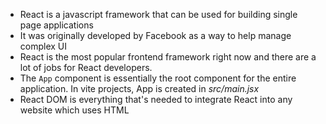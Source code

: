 - React is a javascript framework that can be used for building single page applications
- It was originally developed by Facebook as a way to help manage complex UI 
- React is the most popular frontend framework right now and there are a lot of jobs for React developers. 
- The `App` component is essentially the root component for the entire application. In vite projects, App is created in *src/main.jsx*
- React DOM is everything that's needed to integrate React into any website which uses HTML